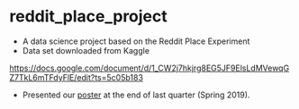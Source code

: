 # reddit_place_project
* A data science project based on the Reddit Place Experiment
* Data set downloaded from Kaggle

https://docs.google.com/document/d/1_CW2j7hkjrg8EG5JF9ElsLdMVewqGZ7TkL6mTFdyFlE/edit?ts=5c05b183

* Presented our [poster](https://docs.google.com/presentation/d/1tJ93lzIayoboiqAGyb5HYM7CKnss8pQa_FzbLstXZ0c/edit?usp=sharing) at the end of last quarter (Spring 2019).
